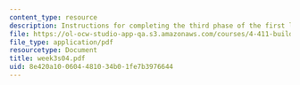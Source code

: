 ```yaml
---
content_type: resource
description: Instructions for completing the third phase of the first lab assignment.
file: https://ol-ocw-studio-app-qa.s3.amazonaws.com/courses/4-411-building-technology-laboratory-spring-2004/8e420a100604481034b01fe7b3976644_week3s04.pdf
file_type: application/pdf
resourcetype: Document
title: week3s04.pdf
uid: 8e420a10-0604-4810-34b0-1fe7b3976644
---
```


